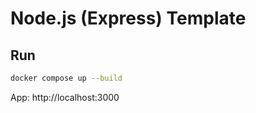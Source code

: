 # Node.js (Express) Template

## Run
```bash
docker compose up --build
```
App: http://localhost:3000
